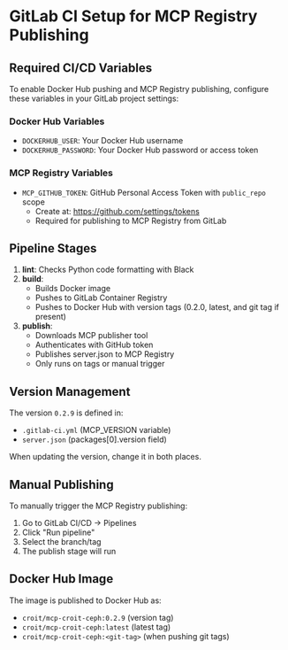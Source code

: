 # GitLab CI Setup for MCP Registry Publishing

## Required CI/CD Variables

To enable Docker Hub pushing and MCP Registry publishing, configure these variables in your GitLab project settings:

### Docker Hub Variables
- `DOCKERHUB_USER`: Your Docker Hub username
- `DOCKERHUB_PASSWORD`: Your Docker Hub password or access token

### MCP Registry Variables
- `MCP_GITHUB_TOKEN`: GitHub Personal Access Token with `public_repo` scope
  - Create at: https://github.com/settings/tokens
  - Required for publishing to MCP Registry from GitLab

## Pipeline Stages

1. **lint**: Checks Python code formatting with Black
2. **build**:
   - Builds Docker image
   - Pushes to GitLab Container Registry
   - Pushes to Docker Hub with version tags (0.2.0, latest, and git tag if present)
3. **publish**:
   - Downloads MCP publisher tool
   - Authenticates with GitHub token
   - Publishes server.json to MCP Registry
   - Only runs on tags or manual trigger

## Version Management

The version `0.2.9` is defined in:
- `.gitlab-ci.yml` (MCP_VERSION variable)
- `server.json` (packages[0].version field)

When updating the version, change it in both places.

## Manual Publishing

To manually trigger the MCP Registry publishing:
1. Go to GitLab CI/CD → Pipelines
2. Click "Run pipeline"
3. Select the branch/tag
4. The publish stage will run

## Docker Hub Image

The image is published to Docker Hub as:
- `croit/mcp-croit-ceph:0.2.9` (version tag)
- `croit/mcp-croit-ceph:latest` (latest tag)
- `croit/mcp-croit-ceph:<git-tag>` (when pushing git tags)